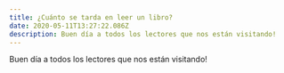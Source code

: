```yaml
---
title: ¿Cuánto se tarda en leer un libro?
date: 2020-05-11T13:27:22.086Z
description: Buen día a todos los lectores que nos están visitando!
---
```

Buen día a todos los lectores que nos están visitando!